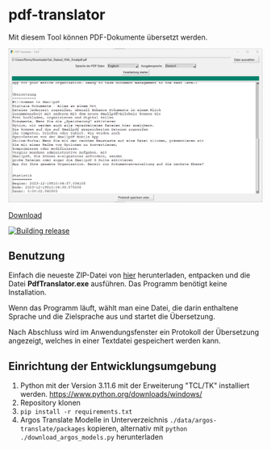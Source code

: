 # pdf-translator

Mit diesem Tool können PDF-Dokumente übersetzt werden.

![](images/application.png)

[Download](https://github.com/hilderonny/pdf-translator/releases)

[![Building release](https://github.com/hilderonny/pdf-translator/actions/workflows/PyInstaller.yml/badge.svg)](https://github.com/hilderonny/pdf-translator/actions/workflows/PyInstaller.yml)

## Benutzung

Einfach die neueste ZIP-Datei von [hier](https://github.com/hilderonny/pdf-translator/releases) herunterladen, entpacken und die Datei **PdfTranslator.exe** ausführen. Das Programm benötigt keine Installation.

Wenn das Programm läuft, wählt man eine Datei, die darin enthaltene Sprache und die Zielsprache aus und startet die Übersetzung.

Nach Abschluss wird im Anwendungsfenster ein Protokoll der Übersetzung angezeigt, welches in einer Textdatei gespeichert werden kann.

## Einrichtung der Entwicklungsumgebung

1. Python mit der Version 3.11.6 mit der Erweiterung "TCL/TK" installiert werden. https://www.python.org/downloads/windows/
1. Repository klonen
1. `pip install -r requirements.txt`
1. Argos Translate Modelle in Unterverzeichnis `./data/argos-translate/packages` kopieren, alternativ mit `python ./download_argos_models.py` herunterladen
